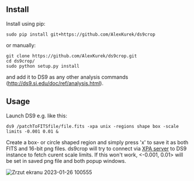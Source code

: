 ## Install
Install using pip:
```
sudo pip install git+https://github.com/AlexKurek/ds9crop
```
or manually:
```
git clone https://github.com/AlexKurek/ds9crop.git
cd ds9crop/
sudo python setup.py install
```
and add it to DS9 as any other analysis commands (http://ds9.si.edu/doc/ref/analysis.html).

## Usage
Launch DS9 e.g. like this:
```
ds9 /patchToFITSfile/file.fits -xpa unix -regions shape box -scale limits -0.001 0.01 &
```
Create a box- or circle shaped region and simply press 'x' to save it as both FITS and 16-bit png files. ds9crop will try to connect via [XPA server](https://fossies.org/linux/ds9/xpa/doc/server.html) to DS9 instance to fetch curent scale limits. If this won't work, <-0.001, 0.01> will be set in saved png file and both popup windows.

![Zrzut ekranu 2023-01-26 100555](https://user-images.githubusercontent.com/45330694/214797743-707c3ca4-13bf-462d-b3e6-68c7c681858b.png)
